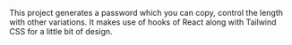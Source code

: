This project generates a password which you can copy, control the length with other variations.
It makes use of hooks of React along with Tailwind CSS for a little bit of design. 
